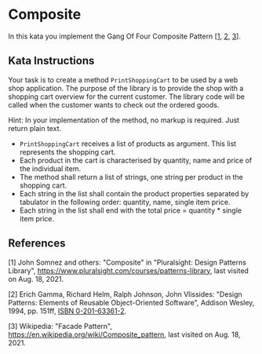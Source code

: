 # Composite

In this kata you implement the Gang Of Four Composite Pattern [[1](#ref-1), [2](#ref-2), [3](#ref-3)].

## Kata Instructions

Your task is to create a method `PrintShoppingCart` to be used by a web shop application. The purpose of the library is to provide the shop with a shopping cart overview for the current customer. The library code will be called when the customer wants to check out the ordered goods.

Hint: In your implementation of the method, no markup is required. Just return plain text.

- `PrintShoppingCart` receives a list of products as argument. This list represents the shopping cart.
- Each product in the cart is characterised by quantity, name and price of the individual item.
- The method shall return a list of strings, one string per product in the shopping cart.
- Each string in the list shall contain the product properties separated by tabulator in the following order: quantity, name, single item price.
- Each string in the list shall end with the total price = quantity * single item price.

## References

<a name="ref-1">[1]</a> John Somnez and others: "Composite" in "Pluralsight: Design Patterns Library", https://www.pluralsight.com/courses/patterns-library, last visited on Aug. 18, 2021.

<a name="ref-2">[2]</a> Erich Gamma, Richard Helm, Ralph Johnson, John Vlissides: "Design Patterns: Elements of Reusable Object-Oriented Software", Addison Wesley, 1994, pp. 151ff, [ISBN 0-201-63361-2](https://en.wikipedia.org/wiki/Special:BookSources/0-201-63361-2).

<a name="ref-3">[3]</a> Wikipedia: "Facade Pattern", https://en.wikipedia.org/wiki/Composite_pattern, last visited on Aug. 18, 2021.
